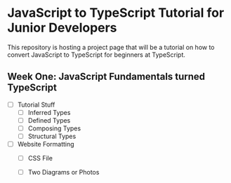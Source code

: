 # JavaScript to TypeScript Tutorial for Junior Developers
This repository is hosting a project page that will be a tutorial on how to convert JavaScript to TypeScript for beginners at TypeScript.
## Week One: JavaScript Fundamentals turned TypeScript
- [ ] Tutorial Stuff
  - [ ] Inferred Types
  - [ ] Defined Types
  - [ ] Composing Types
  - [ ] Structural Types
- [ ] Website Formatting
  - [ ] CSS File
  - [ ] Two Diagrams or Photos
 
